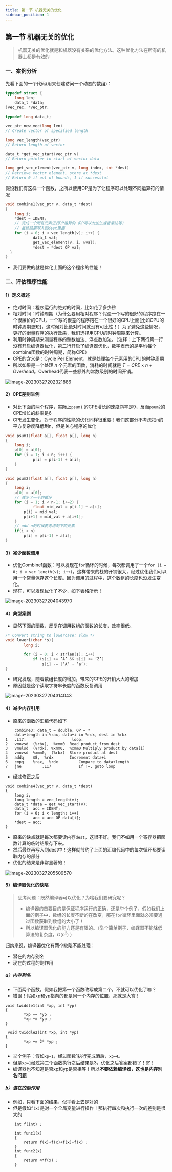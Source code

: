 ```yaml
---
title: 第一节 机器无关的优化
sidebar_position: 1
---
```


## 第一节 机器无关的优化

> 机器无关的优化就是和机器没有关系的优化方法。这种优化方法在所有的机器上都是有效的

### 一、案例分析

先看下面的一个代码(用来创建访问一个动态的数组)：

```c
typedef struct {
	long len;
	data_t *data;
}vec_rec, *vec_ptr;

typedef long data_t;

vec_ptr new_vec(long len)
// Create vector of specified length

long vec_length(vec_ptr)
// Return length of vector

data_t *get_vec_start(vec_ptr v)
// Return pointer to start of vector data

long get_vec_element(vec_ptr v, long index, int *dest)
// Retrieve vector element, store at *dest
// Return 0 if out of bounds, 1 if successful

```

假设我们有这样一个函数，之所以使用OP是为了让程序可以处理不同运算符的情况

```c
void combine1(vec_ptr v, data_t *dest)
{
  	long i;
  	*dest = IDENT;
  	// 完成一个所有元素进行OP运算的（OP可以为加法或者乘法等）
  	// 最终结果写入到dest里面
  	for (i = 0; i < vec_length(v); i++) {
    		data_t val;
    		get_vec_element(v, i, &val);
    		*dest = *dest OP val;
  }
}
```

- 我们要做的就是优化上面的这个程序的性能！

### 二、评估程序性能

#### 1）定义概述

- 绝对时间：程序运行的绝对的时间，比如花了多少秒
- 相对时间：时钟周期（为什么要用相对程序？假设一个写的很好的程序跑在一个很廉价的CPU，一个写的很差的程序跑在一个很好的CPU上面[比如CPU的时钟周期更短]，这时候对比绝对时间就没有可比性！）为了避免这些情况，更好的衡量程序的执行效果，我们选择用CPU的时钟周期来计算。
- 利用时钟周期来测量程序的整数加法、浮点数加法。（注释：上下两行第一行没有开启编译器优化，第二行开启了编译器优化，数字表示的是平均每个combine函数的时钟周期，简称CPE）
- CPE的含义是：Cycle Per Element，就是处理每个元素用的CPU的时钟周期
- 所以如果是一个处理 $n$ 个元素的函数，消耗的时间就是 $T = CPE \times n +Overhead$。Overhead代表一些额外的常数级别的时间开销。

![image-20230327202321886](./1-%E7%A8%8B%E5%BA%8F%E4%BC%98%E5%8C%96.assets/image-20230327202321886.png)

#### 2）CPE差别举例

- 对比下面的两个程序，实际上`psum1` 的CPE增长的速度斜率是9，反而`psum2`的CPE增长的斜率是6
- CPE发生变化，对于程序的性能的优化同样很重要！我们这部分不考虑把n的平方复杂度降低到n，但是关心程序的优化

```c++
void psum1(float a[], float p[], long n)
{
  	long i;
  	p[0] = a[0];
  	for (i = 1; i < n; i++) {
    		p[i] = p[i-1] + a[i]; 
    }
}

void psum2(float a[], float p[], long n)
{
  	long i;
  	p[0] = a[0];
  	// 减少了一半的循环
  	for (i = 1; i < n-1; i+=2) {
    		float mid_val = p[i-1] + a[i];
      	p[i] = mid_val;
      	p[i+1] = mid_val + a[i+1];
    }
  	// odd n的时候要考虑剩下的元素
  	if(i < n)
      	p[i] = p[i-1] + a[i];
}
```

#### 3）减少函数调用

- 优化Combine1函数：可以发现在`for`循环的时候，每次都调用了一个`for (i = 0; i < vec_length(v); i++)`，这样带来的栈的开销很大，经过优化我们可以用一个常量保存这个长度。因为调用的过程中，这个数组的长度也没发生变化。
- 现在，可以发现优化了不少，如下表格所示！

![image-20230327204043970](./1-%E7%A8%8B%E5%BA%8F%E4%BC%98%E5%8C%96.assets/image-20230327204043970.png)

#### 4）典型案例

- 显然下面的函数，反复在调用数组的函数的长度，效率很低。

```c
/* Convert string to lowercase: slow */
void lower1(char *s){
 		long i;

 		for (i = 0; i < strlen(s); i++)
 			if (s[i] >= ’A’ && s[i] <= ’Z’)
 				s[i] -= (’A’ - ’a’);
}
```

- 研究发现，随着数组长度的增加，带来的CPE的开销大大的增加
- 原因就是这个读取字符串长度的函数反复调用

![image-20230327204314043](./1-%E7%A8%8B%E5%BA%8F%E4%BC%98%E5%8C%96.assets/image-20230327204314043.png)



#### 4）减少内存引用

- 原来的函数的汇编代码如下

```
	combine3: data_t = double, OP = *
	data+length in %rax, data+i in %rdx, dest in %rbx
1 	.L17: 			         loop:
2 	vmovsd 	(%rbx),  %xmm0 	Read product from dest
3 	vmulsd 	(%rdx), %xmm0,  %xmm0 Multiply product by data[i]
4 	vmovsd 	%xmm0,  (%rbx) 	Store product at dest
5 	addq 	$8,  %rdx 		Increment data+i
6 	cmpq 	%rax,  %rdx 		Compare to data+length
7 	jne 		.L17 			If !=, goto loop

```

- 经过修正之后

```
void combine4(vec_ptr v, data_t *dest)
{
  	long i;
  	long length = vec_length(v);
  	data_t *data = get_vec_start(v);
  	data_t  acc = IDENT;
  	for (i = 0; i < length; i++)
    		acc = acc OP data[i];
  	*dest = acc;
}
```

- 原来的缺点就是每次都要读内存`dest`，这很不好。我们不如用一个寄存器把函数计算的临时结果存下来。
- 然后最终再写入到dest中！这样就节约了上面的汇编代码中的每次循环都要读取内存的部分
- 优化的结果是非常显著的！

![image-20230327205509570](./1-%E7%A8%8B%E5%BA%8F%E4%BC%98%E5%8C%96.assets/image-20230327205509570.png)

#### 5）编译器优化的缺陷

> 思考问题：既然编译器可以优化？为啥我们要研究呢？
>
> - 编译器的首要目的是保证程序运行的正确，还是举个例子，假如我们上面的例子中，数组的长度不断的在改变，那在`for`循环里面就必须要通过函数获取到数组的大小了！
> - 所以编译器优化的能力还是有限的。（举个简单例子，编译器不能降低算法的复杂度，$O(n^2)$ ）

归纳来说，编译器优化有两个缺陷不能处理：

- 潜在的内存别名
- 现在的过程的副作用

##### a）内存别名

- 下面两个函数，假如我把第一个函数改写成第二个，不就可以优化了嘛？
- 错误！假如xp和yp指向的都是同一个内存的位置，那就是大寄！

```
void twiddle1(int *xp, int *yp)
{
		*xp += *yp ;
		*xp += *yp ;
}

 void twiddle2(int *xp, int *yp)
{
		*xp += 2* *yp ;
}
```

- 举个例子：假如`xp=1`，经过函数1执行完成酒后，`xp=4`。
- 但是`xp=1`经过第二个函数执行之后结果是3，优化之后答案都错了！寄！
- 编译器也不知道是否xp和yp是否相等！所以**不要依赖编译器，这也是内存别名问题**

##### b）潜在的副作用

- 例如，只看下面的结果，似乎看上去是对的
- 但是假如`f(x)`是对一个全局变量进行操作！那执行四次和执行一次的差别是很大的

```
 	int f(int) ;

 	int func1(x)
 	{
		return f(x)+f(x)+f(x)+f(x) ;
 	}
 	int func2(x)
 	{
		return 4*f(x) ;
 	}
```

